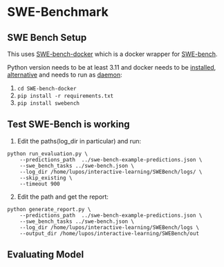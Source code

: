 # SWE-Benchmark

## SWE Bench Setup 

This uses [SWE-bench-docker](https://github.com/aorwall/SWE-bench-docker) which is a docker wrapper for [SWE-bench](https://github.com/princeton-nlp/SWE-bench).

Python version needs to be at least 3.11 and docker needs to be [installed](https://docs.docker.com/engine/install/), [alternative](https://get.docker.com/) and needs to run as [daemon](https://www.geeksforgeeks.org/how-to-install-and-configure-docker-on-arch-based-linux-distributionsmanjaro/):
1. `cd SWE-bench-docker`
2. `pip install -r requirements.txt`
3. `pip install swebench`

## Test SWE-Bench is working

1. Edit the paths(log_dir in particular) and run:
```
python run_evaluation.py \
    --predictions_path  ../swe-bench-example-predictions.json \
    --swe_bench_tasks ../swe-bench.json \
    --log_dir /home/lupos/interactive-learning/SWEBench/logs/ \
    --skip_existing \
    --timeout 900
```

2. Edit the path and get the report:
```
python generate_report.py \ 
    --predictions_path  ../swe-bench-example-predictions.json \
    --swe_bench_tasks ../swe-bench.json \
    --log_dir /home/lupos/interactive-learning/SWEBench/logs \
    --output_dir /home/lupos/interactive-learning/SWEBench/out 
```

## Evaluating Model



